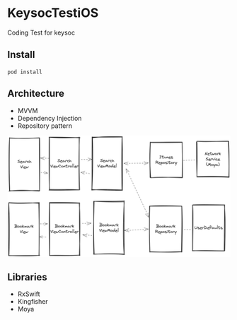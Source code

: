 # KeysocTestiOS

Coding Test for keysoc

## Install

```
pod install
```

## Architecture

* MVVM 
* Dependency Injection
* Repository pattern

![Architecturechart](https://github.com/WingCH/KeysocTestiOS/blob/main/architecture_chart.png?raw=true)

## Libraries

* RxSwift
* Kingfisher
* Moya

